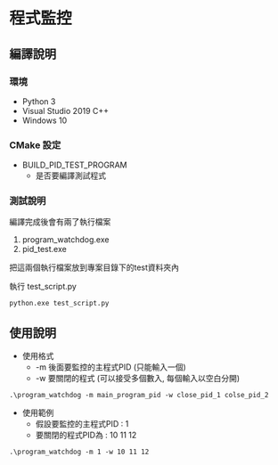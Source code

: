 # 程式監控

## 編譯說明

### 環境

- Python 3
- Visual Studio 2019 C++
- Windows 10

### CMake 設定

- BUILD_PID_TEST_PROGRAM
  - 是否要編譯測試程式

### 測試說明

編譯完成後會有兩了執行檔案

1. program_watchdog.exe
2. pid_test.exe

把這兩個執行檔案放到專案目錄下的test資料夾內

執行 test_script.py
```
python.exe test_script.py
```


## 使用說明

- 使用格式
  - -m 後面要監控的主程式PID (只能輸入一個)
  - -w  要關閉的程式 (可以接受多個數入, 每個輸入以空白分開)

```
.\program_watchdog -m main_program_pid -w close_pid_1 colse_pid_2
```

- 使用範例
  - 假設要監控的主程式PID : 1
  - 要關閉的程式PID為 : 10 11 12
```
.\program_watchdog -m 1 -w 10 11 12
```






